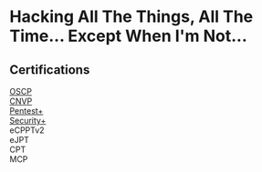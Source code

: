 # Hacking All The Things, All The Time... Except When I'm Not...

## Certifications
[OSCP](https://www.credly.com/badges/c2d57418-3297-4a84-90f0-60ec121a6b45)<br />
[CNVP](https://www.credly.com/badges/93de4792-28d2-488e-9a22-a962b9625dc8)<br />
[Pentest+](https://www.credly.com/badges/46474ca9-9f8b-4615-b2f2-b37e6dce5f7b)<br />
[Security+](https://www.credly.com/badges/6b6ca7f3-07ec-45e0-9ddb-829f48b14c82)<br />
eCPPTv2<br />
eJPT<br />
CPT<br />
MCP<br />

<!--
**B0rk/B0rk** is a ✨ _special_ ✨ repository because its `README.md` (this file) appears on your GitHub profile.

Here are some ideas to get you started:

- 🔭 I’m currently working on ...
- 🌱 I’m currently learning ...
- 👯 I’m looking to collaborate on ...
- 🤔 I’m looking for help with ...
- 💬 Ask me about ...
- 📫 How to reach me: ...
- 😄 Pronouns: ...
- ⚡ Fun fact: ...
-->
